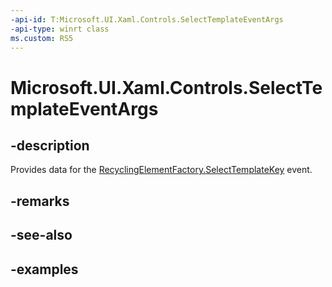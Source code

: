 ```yaml
---
-api-id: T:Microsoft.UI.Xaml.Controls.SelectTemplateEventArgs
-api-type: winrt class
ms.custom: RS5
---
```


<!-- Class syntax.
public class SelectTemplateEventArgs 
-->

# Microsoft.UI.Xaml.Controls.SelectTemplateEventArgs

## -description

Provides data for the [RecyclingElementFactory.SelectTemplateKey](recyclingelementfactory_selecttemplatekey.md) event.

## -remarks

## -see-also

## -examples

